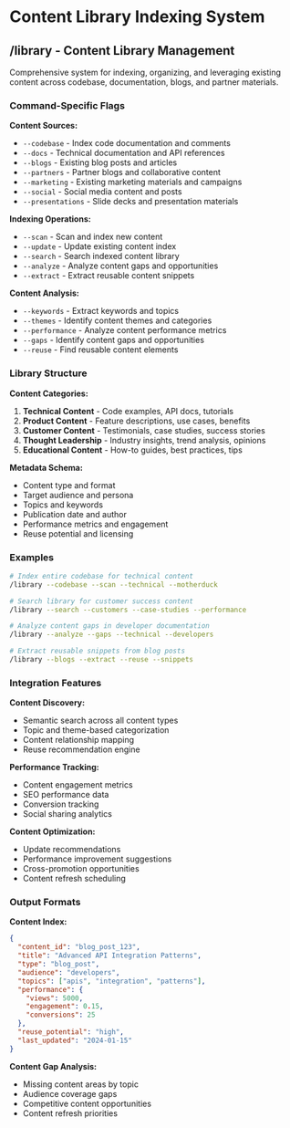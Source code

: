 # Content Library Indexing System

## /library - Content Library Management

Comprehensive system for indexing, organizing, and leveraging existing content across codebase, documentation, blogs, and partner materials.

### Command-Specific Flags

**Content Sources:**
- `--codebase` - Index code documentation and comments
- `--docs` - Technical documentation and API references
- `--blogs` - Existing blog posts and articles
- `--partners` - Partner blogs and collaborative content
- `--marketing` - Existing marketing materials and campaigns
- `--social` - Social media content and posts
- `--presentations` - Slide decks and presentation materials

**Indexing Operations:**
- `--scan` - Scan and index new content
- `--update` - Update existing content index
- `--search` - Search indexed content library
- `--analyze` - Analyze content gaps and opportunities
- `--extract` - Extract reusable content snippets

**Content Analysis:**
- `--keywords` - Extract keywords and topics
- `--themes` - Identify content themes and categories
- `--performance` - Analyze content performance metrics
- `--gaps` - Identify content gaps and opportunities
- `--reuse` - Find reusable content elements

### Library Structure

**Content Categories:**
1. **Technical Content** - Code examples, API docs, tutorials
2. **Product Content** - Feature descriptions, use cases, benefits
3. **Customer Content** - Testimonials, case studies, success stories
4. **Thought Leadership** - Industry insights, trend analysis, opinions
5. **Educational Content** - How-to guides, best practices, tips

**Metadata Schema:**
- Content type and format
- Target audience and persona
- Topics and keywords
- Publication date and author
- Performance metrics and engagement
- Reuse potential and licensing

### Examples

```bash
# Index entire codebase for technical content
/library --codebase --scan --technical --motherduck

# Search library for customer success content
/library --search --customers --case-studies --performance

# Analyze content gaps in developer documentation
/library --analyze --gaps --technical --developers

# Extract reusable snippets from blog posts
/library --blogs --extract --reuse --snippets
```

### Integration Features

**Content Discovery:**
- Semantic search across all content types
- Topic and theme-based categorization
- Content relationship mapping
- Reuse recommendation engine

**Performance Tracking:**
- Content engagement metrics
- SEO performance data
- Conversion tracking
- Social sharing analytics

**Content Optimization:**
- Update recommendations
- Performance improvement suggestions
- Cross-promotion opportunities
- Content refresh scheduling

### Output Formats

**Content Index:**
```json
{
  "content_id": "blog_post_123",
  "title": "Advanced API Integration Patterns",
  "type": "blog_post",
  "audience": "developers",
  "topics": ["apis", "integration", "patterns"],
  "performance": {
    "views": 5000,
    "engagement": 0.15,
    "conversions": 25
  },
  "reuse_potential": "high",
  "last_updated": "2024-01-15"
}
```

**Content Gap Analysis:**
- Missing content areas by topic
- Audience coverage gaps
- Competitive content opportunities
- Content refresh priorities
